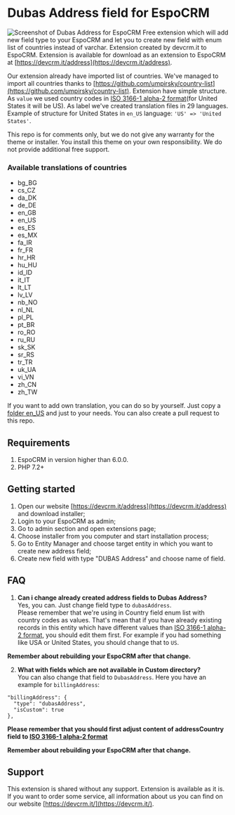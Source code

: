 # Dubas Address field for EspoCRM
![Screenshot of Dubas Address for EspoCRM](https://devcrm.it/files/2020-12-13_02-16-07_0002ae-Ez-859608_7789aacfd57032.png)
Free extension which will add new field type to your EspoCRM and let you to create new field with enum list of countries instead of varchar. 
Extension created by devcrm.it to EspoCRM. Extension is available for download as an extension to EspoCRM at [https://devcrm.it/address](https://devcrm.it/address).

Our extension already have imported list of countries. We've managed to import all countries thanks to [https://github.com/umpirsky/country-list](https://github.com/umpirsky/country-list). Extension have simple structure. As `value` we used country codes in [ISO 3166-1 alpha-2 format](https://en.wikipedia.org/wiki/ISO_3166-1_alpha-2#Officially_assigned_code_elements)(for United States it will be US). As label we've created translation files in 29 languages. Example of structure for United States in `en_US` language: `'US' => 'United States'`.

This repo is for comments only, but we do not give any warranty for the theme or installer. You install this theme on your own responsibility. We do not provide additional free support.

### Available translations of countries
- bg_BG
- cs_CZ
- da_DK
- de_DE
- en_GB
- en_US
- es_ES
- es_MX
- fa_IR
- fr_FR
- hr_HR
- hu_HU
- id_ID
- it_IT
- lt_LT
- lv_LV
- nb_NO
- nl_NL
- pl_PL
- pt_BR
- ro_RO
- ru_RU
- sk_SK
- sr_RS
- tr_TR
- uk_UA
- vi_VN
- zh_CN
- zh_TW

If you want to add own translation, you can do so by yourself. Just copy a [folder en_US](https://github.com/dubas-pro/ext-address-field/tree/main/files/application/Espo/Modules/DubasAddressField/Resources/i18n/en_US) and just to your needs. You can also create a pull request to this repo. 


## Requirements
1. EspoCRM in version higher than 6.0.0.
2. PHP 7.2+


## Getting started
1. Open our website [https://devcrm.it/address](https://devcrm.it/address) and download installer;
2. Login to your EspoCRM as admin;
3. Go to admin section and open extensions page;
4. Choose installer from you computer and start installation process;
5. Go to Entity Manager and choose target entity in which you want to create new address field;
6. Create new field with type "DUBAS Address" and choose name of field.

## FAQ
1. **Can i change already created address fields to Dubas Address?** <br />
Yes, you can. Just change field type to `dubasAddress`. <br />Please remember that we're using in Country field enum list with country codes as values. That's mean that if you have already existing records in this entity which have different values than [ISO 3166-1 alpha-2 format](https://en.wikipedia.org/wiki/ISO_3166-1_alpha-2#Officially_assigned_code_elements), you should edit them first. For example if you had something like USA or United States, you should change that to `US`.

**Remember about rebuilding your EspoCRM after that change.**

2. **What with fields which are not available in Custom directory?**<br />
You can also change that field to `DubasAddress`. Here you have an example for `billingAddress`:
```
"billingAddress": {
  "type": "dubasAddress",
  "isCustom": true
},
```
**Please remember that you should first adjust content of addressCountry field to [ISO 3166-1 alpha-2 format](https://en.wikipedia.org/wiki/ISO_3166-1_alpha-2#Officially_assigned_code_elements)**

**Remember about rebuilding your EspoCRM after that change.**

## Support
This extension is shared without any support. Extension is available as it is.
If you want to order some service, all information about us you can find on our website [https://devcrm.it/](https://devcrm.it/).
